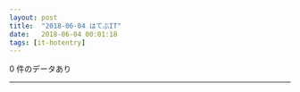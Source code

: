 ```yaml
---
layout: post
title:  "2018-06-04 はてぶIT"
date:   2018-06-04 00:01:18
tags: [it-hotentry]
---
```

0 件のデータあり

<hr>

